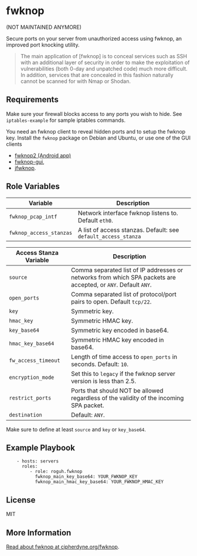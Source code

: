 fwknop
=========

(NOT MAINTAINED ANYMORE)

Secure ports on your server from unauthorized access using fwknop, an improved port knocking utility.

> The main application of [fwknop] is to conceal services such as SSH with an additional layer of security in order to make the exploitation of vulnerabilities (both 0-day and unpatched code) much more difficult. In addition, services that are concealed in this fashion naturally cannot be scanned for with Nmap or Shodan. 

Requirements
------------

Make sure your firewall blocks access to any ports
you wish to hide. See `iptables-example` for sample iptables commands.

You need an fwknop client to reveal hidden ports and to setup the
fwknop key.
Install the `fwknop` package on Debian and Ubuntu,
or use one of the GUI clients

- [fwknop2 (Android app)](http://incomsystems.biz/linux/fwknop2/)
- [fwknop-gui](https://incomsystems.biz/fwknop-gui/),
- [jfwknop](https://github.com/fjoncourt/jfwknop).


Role Variables
--------------

| Variable | Description |
|--------------------|------------------------------------------------|
| `fwknop_pcap_intf` | Network interface fwknop listens to. Default `eth0`. |
| `fwknop_access_stanzas` | A list of access stanzas. Default: see `default_access_stanza` |

| Access Stanza Variable | Description
|------------------------|------------------------------------------------|
| `source` | Comma separated list of IP addresses or networks from which SPA packets are accepted, or `ANY`. Default `ANY`.
| `open_ports` | Comma separated list of protocol/port pairs to open. Default `tcp/22`.
| `key` | Symmetric key.
| `hmac_key` | Symmetric HMAC key.
| `key_base64` | Symmetric key encoded in base64.
| `hmac_key_base64` | Symmetric HMAC key encoded in base64.
| `fw_access_timeout` | Length of time access to `open_ports` in seconds. Default: `10`.
| `encryption_mode` | Set this to `legacy` if the fwknop server version is less than 2.5.
| `restrict_ports` | Ports that should NOT be allowed regardless of the validity of the incoming SPA packet.
| `destination` | Default: `ANY`.

Make sure to define at least `source` and `key` or `key_base64`.

Example Playbook
----------------

```
    - hosts: servers
      roles:
         - role: roguh.fwknop
           fwknop_main_key_base64: YOUR_FWKNOP_KEY
           fwknop_main_hmac_key_base64: YOUR_FWKNOP_HMAC_KEY
```       

License
-------

MIT

More Information
------------------

[Read about fwknop at cipherdyne.org/fwknop](http://www.cipherdyne.org/fwknop/docs/).
